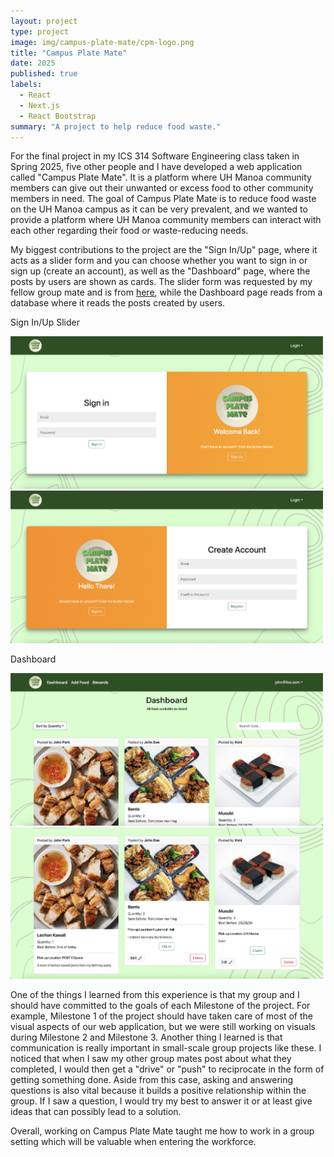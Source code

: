 ```yaml
---
layout: project
type: project
image: img/campus-plate-mate/cpm-logo.png
title: "Campus Plate Mate"
date: 2025
published: true
labels:
  - React
  - Next.js
  - React Bootstrap
summary: "A project to help reduce food waste."
---
```


For the final project in my ICS 314 Software Engineering class taken in Spring 2025, five other people and I have developed a web application called "Campus Plate Mate". It is a platform where UH Manoa community members can give out their unwanted or excess food to other community members in need. The goal of Campus Plate Mate is to reduce food waste on the UH Manoa campus as it can be very prevalent, and we wanted to provide a platform where UH Manoa community members can interact with each other regarding their food or waste-reducing needs.

My biggest contributions to the project are the "Sign In/Up" page, where it acts as a slider form and you can choose whether you want to sign in or sign up (create an account), as well as the "Dashboard" page, where the posts by users are shown as cards. The slider form was requested by my fellow group mate and is from [here](https://codepen.io/FlorinPop17/pen/vPKWjd), while the Dashboard page reads from a database where it reads the posts created by users.

Sign In/Up Slider
<div class="row">
  <img class="img-fluid" width="500px" src="../img/campus-plate-mate/signin-slide.png">
  <img class="img-fluid" width="500px" src="../img/campus-plate-mate/signup-slide.png">
</div>

Dashboard
<div class="row">
  <img class="img-fluid" width="500px" src="../img/campus-plate-mate/dashboard-1.png">
  <img class="img-fluid" width="500px" src="../img/campus-plate-mate/dashboard-2.png">
</div>

One of the things I learned from this experience is that my group and I should have committed to the goals of each Milestone of the project. For example, Milestone 1 of the project should have taken care of most of the visual aspects of our web application, but we were still working on visuals during Milestone 2 and Milestone 3. Another thing I learned is that communication is really important in small-scale group projects like these. I noticed that when I saw my other group mates post about what they completed, I would then get a "drive" or "push" to reciprocate in the form of getting something done. Aside from this case, asking and answering questions is also vital because it builds a positive relationship within the group. If I saw a question, I would try my best to answer it or at least give ideas that can possibly lead to a solution. 

Overall, working on Campus Plate Mate taught me how to work in a group setting which will be valuable when entering the workforce.
